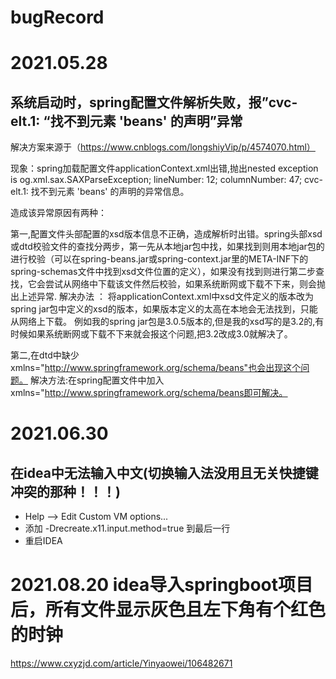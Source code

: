 # bugRecord

# 2021.05.28


## 系统启动时，spring配置文件解析失败，报”cvc-elt.1: “找不到元素 'beans' 的声明”异常

解决方案来源于（https://www.cnblogs.com/longshiyVip/p/4574070.html）

现象：spring加载配置文件applicationContext.xml出错,抛出nested exception is og.xml.sax.SAXParseException; lineNumber: 12; columnNumber: 47; cvc-elt.1: 找不到元素 'beans' 的声明的异常信息。


造成该异常原因有两种：

第一,配置文件头部配置的xsd版本信息不正确，造成解析时出错。spring头部xsd或dtd校验文件的查找分两步，第一先从本地jar包中找，如果找到则用本地jar包的进行校验（可以在spring-beans.jar或spring-context.jar里的META-INF下的spring-schemas文件中找到xsd文件位置的定义），如果没有找到则进行第二步查找，它会尝试从网络中下载该文件然后校验，如果系统断网或下载不下来，则会抛出上述异常.
解决办法 ： 将applicationContext.xml中xsd文件定义的版本改为spring jar包中定义的xsd的版本，如果版本定义的太高在本地会无法找到，只能从网络上下载。
例如我的spring jar包是3.0.5版本的,但是我的xsd写的是3.2的,有时候如果系统断网或下载不下来就会报这个问题,把3.2改成3.0就解决了。


第二,在dtd中缺少 xmlns="http://www.springframework.org/schema/beans"也会出现这个问题。
解决方法:在spring配置文件中加入xmlns="http://www.springframework.org/schema/beans即可解决。

# 2021.06.30
## 在idea中无法输入中文(切换输入法没用且无关快捷键冲突的那种！！！)
* Help --> Edit Custom VM options...
* 添加 -Drecreate.x11.input.method=true 到最后一行
* 重启IDEA

# 2021.08.20  idea导入springboot项目后，所有文件显示灰色且左下角有个红色的时钟
https://www.cxyzjd.com/article/Yinyaowei/106482671
